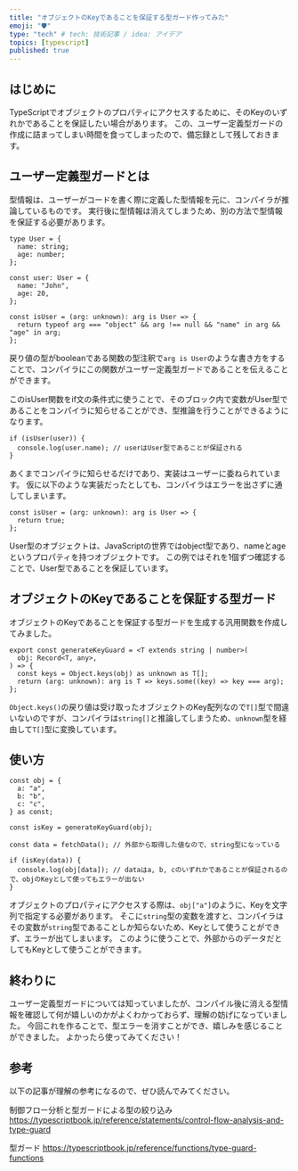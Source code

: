 ```yaml
---
title: "オブジェクトのKeyであることを保証する型ガード作ってみた"
emoji: "🛡"
type: "tech" # tech: 技術記事 / idea: アイデア
topics: [typescript]
published: true
---
```


## はじめに

TypeScriptでオブジェクトのプロパティにアクセスするために、そのKeyのいずれかであることを保証したい場合があります。
この、ユーザー定義型ガードの作成に詰まってしまい時間を食ってしまったので、備忘録として残しておきます。

## ユーザー定義型ガードとは

型情報は、ユーザーがコードを書く際に定義した型情報を元に、コンパイラが推論しているものです。
実行後に型情報は消えてしまうため、別の方法で型情報を保証する必要があります。

```typescript:example.tsx
type User = {
  name: string;
  age: number;
};

const user: User = {
  name: "John",
  age: 20,
};

const isUser = (arg: unknown): arg is User => {
  return typeof arg === "object" && arg !== null && "name" in arg && "age" in arg;
};
```

戻り値の型がbooleanである関数の型注釈で`arg is User`のような書き方をすることで、コンパイラにこの関数がユーザー定義型ガードであることを伝えることができます。

このisUser関数をif文の条件式に使うことで、そのブロック内で変数がUser型であることをコンパイラに知らせることができ、型推論を行うことができるようになります。

```typescript:example.tsx
if (isUser(user)) {
  console.log(user.name); // userはUser型であることが保証される
}
```

あくまでコンパイラに知らせるだけであり、実装はユーザーに委ねられています。
仮に以下のような実装だったとしても、コンパイラはエラーを出さずに通してしまいます。

```typescript:example.tsx
const isUser = (arg: unknown): arg is User => {
  return true;
};
```

User型のオブジェクトは、JavaScriptの世界ではobject型であり、nameとageというプロパティを持つオブジェクトです。
この例ではそれを1個ずつ確認することで、User型であることを保証しています。

## オブジェクトのKeyであることを保証する型ガード

オブジェクトのKeyであることを保証する型ガードを生成する汎用関数を作成してみました。

```typescript:typeguard.tsx
export const generateKeyGuard = <T extends string | number>(
  obj: Record<T, any>,
) => {
  const keys = Object.keys(obj) as unknown as T[];
  return (arg: unknown): arg is T => keys.some((key) => key === arg);
};
```

`Object.keys()`の戻り値は受け取ったオブジェクトのKey配列なので`T[]`型で間違いないのですが、コンパイラは`string[]`と推論してしまうため、`unknown`型を経由して`T[]`型に変換しています。

## 使い方

```typescript:usage.tsx
const obj = {
  a: "a",
  b: "b",
  c: "c",
} as const;

const isKey = generateKeyGuard(obj);

const data = fetchData(); // 外部から取得した値なので、string型になっている

if (isKey(data)) {
  console.log(obj[data]); // dataはa, b, cのいずれかであることが保証されるので、objのKeyとして使ってもエラーが出ない
}
```

オブジェクトのプロパティにアクセスする際は、`obj["a"]`のように、Keyを文字列で指定する必要があります。
そこに`string`型の変数を渡すと、コンパイラはその変数が`string`型であることしか知らないため、Keyとして使うことができず、エラーが出てしまいます。
このように使うことで、外部からのデータだとしてもKeyとして使うことができます。

## 終わりに

ユーザー定義型ガードについては知っていましたが、コンパイル後に消える型情報を確認して何が嬉しいのかがよくわかっておらず、理解の妨げになっていました。
今回これを作ることで、型エラーを消すことができ、嬉しみを感じることができました。
よかったら使ってみてください！

## 参考

以下の記事が理解の参考になるので、ぜひ読んでみてください。

制御フロー分析と型ガードによる型の絞り込み
https://typescriptbook.jp/reference/statements/control-flow-analysis-and-type-guard

型ガード
https://typescriptbook.jp/reference/functions/type-guard-functions